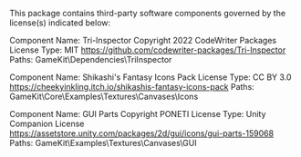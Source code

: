 This package contains third-party software components governed by the license(s) indicated below:



Component Name: Tri-Inspector
Copyright 2022 CodeWriter Packages
License Type: MIT
https://github.com/codewriter-packages/Tri-Inspector
Paths:	GameKit\Dependencies\TriInspector



Component Name: Shikashi's Fantasy Icons Pack
License Type: CC BY 3.0
https://cheekyinkling.itch.io/shikashis-fantasy-icons-pack
Paths: GameKit\Core\Examples\Textures\Canvases\Icons



Component Name: GUI Parts
Copyright PONETI
License Type: Unity Companion License
https://assetstore.unity.com/packages/2d/gui/icons/gui-parts-159068
Paths:	GameKit\Examples\Textures\Canvases\GUI
